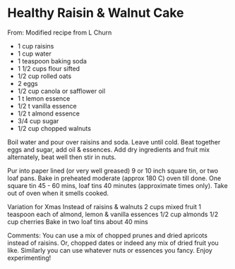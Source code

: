 # Healthy Raisin & Walnut Cake
From: Modified recipe from L Churn

* 1 cup raisins
* 1 cup water
* 1 teaspoon baking soda
* 1 1/2 cups flour sifted
* 1/2 cup rolled oats
* 2 eggs
* 1/2 cup canola or safflower oil
* 1 t lemon essence
* 1/2 t vanilla essence
* 1/2 t almond essence
* 3/4 cup sugar
* 1/2 cup chopped walnuts

Boil water and pour over raisins and soda.  Leave until cold.  Beat together eggs and sugar, add oil & essences.  Add dry ingredients and fruit mix alternately, beat well then stir in nuts.

Pur into paper lined (or very well greased) 9 or 10 inch square tin, or two loaf pans. Bake in preheated moderate (approx 180 C) oven till done.  One square tin 45 - 60 mins, loaf tins  40 minutes (approximate times only).  Take out of oven when it smells cooked.

Variation for Xmas
Instead of raisins & walnuts 
2 cups mixed fruit
1 teaspoon each of almond, lemon & vanilla essences
1/2 cup almonds
1/2 cup cherries
Bake in two loaf tins about 40 mins

Comments: You can use a mix of chopped prunes and dried apricots instead of raisins.  Or, chopped dates or indeed any mix of dried fruit you like.  Similarly you can use whatever nuts or essences you fancy.  Enjoy experimenting!

